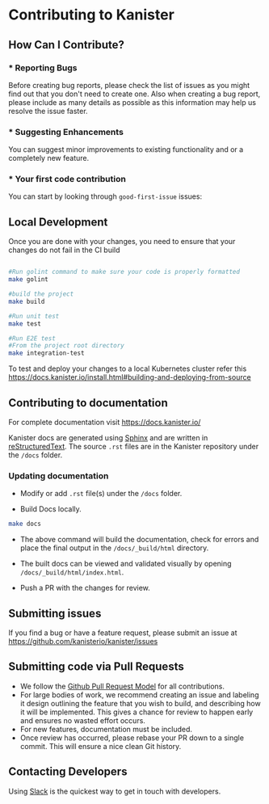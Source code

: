 # Contributing to Kanister

## How Can I Contribute?
  ### * Reporting Bugs
  Before creating bug reports, please check the list of issues as you might find out that you don't need to create one. Also when creating a bug report, please include as many details as possible as this information may help us resolve the issue faster.

  ### * Suggesting Enhancements
  You can suggest minor improvements to existing functionality and or a completely new feature. 

  ### * Your first code contribution
  You can start by looking through `good-first-issue` issues:

## Local Development
Once you are done with your changes, you need to ensure that your changes do not fail in the CI build

```bash

#Run golint command to make sure your code is properly formatted
make golint

#build the project
make build

#Run unit test 
make test

#Run E2E test
#From the project root directory
make integration-test

```
To test and deploy your changes to a local Kubernetes cluster refer this https://docs.kanister.io/install.html#building-and-deploying-from-source

## Contributing to documentation
For complete documentation visit https://docs.kanister.io/

Kanister docs are generated using [Sphinx](https://www.sphinx-doc.org/en/master/) and are written in [reStructuredText](https://docutils.sourceforge.io/rst.html). The source `.rst` files are in the Kanister repository under the `/docs` folder.

### Updating documentation
- Modify or add `.rst` file(s) under the `/docs` folder.

- Build Docs locally.
```bash
make docs
```

- The above command will build the documentation, check for errors and place the final output in the `/docs/_build/html` directory.

- The built docs can be viewed and validated visually by opening `/docs/_build/html/index.html`.

- Push a PR with the changes for review.

## Submitting issues
If you find a bug or have a feature request, please submit an issue at https://github.com/kanisterio/kanister/issues

## Submitting code via Pull Requests
* We follow the [Github Pull Request Model](https://docs.github.com/en/pull-requests/collaborating-with-pull-requests/proposing-changes-to-your-work-with-pull-requests/about-pull-requests) for all contributions.
* For large bodies of work, we recommend creating an issue and labeling it design outlining the feature that you wish to build, and describing how it will be implemented. This gives a chance for review to happen early and ensures no wasted effort occurs.
* For new features, documentation must be included.
* Once review has occurred, please rebase your PR down to a single commit. This will ensure a nice clean Git history.

## Contacting Developers
Using [Slack](https://join.slack.com/t/kanisterio/shared_invite/enQtNzg2MDc4NzA0ODY4LTU1NDU2NDZhYjk3YmE5MWNlZWMwYzk1NjNjOGQ3NjAyMjcxMTIyNTE1YzZlMzgwYmIwNWFkNjU0NGFlMzNjNTk) is the quickest way to get in touch with developers.
